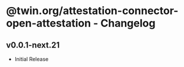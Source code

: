 # @twin.org/attestation-connector-open-attestation - Changelog

## v0.0.1-next.21

- Initial Release

